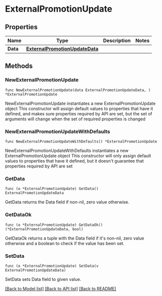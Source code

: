 # ExternalPromotionUpdate

## Properties

Name | Type | Description | Notes
------------ | ------------- | ------------- | -------------
**Data** | [**ExternalPromotionUpdateData**](ExternalPromotionUpdateData.md) |  | 

## Methods

### NewExternalPromotionUpdate

`func NewExternalPromotionUpdate(data ExternalPromotionUpdateData, ) *ExternalPromotionUpdate`

NewExternalPromotionUpdate instantiates a new ExternalPromotionUpdate object
This constructor will assign default values to properties that have it defined,
and makes sure properties required by API are set, but the set of arguments
will change when the set of required properties is changed

### NewExternalPromotionUpdateWithDefaults

`func NewExternalPromotionUpdateWithDefaults() *ExternalPromotionUpdate`

NewExternalPromotionUpdateWithDefaults instantiates a new ExternalPromotionUpdate object
This constructor will only assign default values to properties that have it defined,
but it doesn't guarantee that properties required by API are set

### GetData

`func (o *ExternalPromotionUpdate) GetData() ExternalPromotionUpdateData`

GetData returns the Data field if non-nil, zero value otherwise.

### GetDataOk

`func (o *ExternalPromotionUpdate) GetDataOk() (*ExternalPromotionUpdateData, bool)`

GetDataOk returns a tuple with the Data field if it's non-nil, zero value otherwise
and a boolean to check if the value has been set.

### SetData

`func (o *ExternalPromotionUpdate) SetData(v ExternalPromotionUpdateData)`

SetData sets Data field to given value.



[[Back to Model list]](../README.md#documentation-for-models) [[Back to API list]](../README.md#documentation-for-api-endpoints) [[Back to README]](../README.md)


